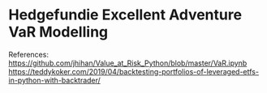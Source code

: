 # Hedgefundie Excellent Adventure VaR Modelling

References:
https://github.com/jhihan/Value_at_Risk_Python/blob/master/VaR.ipynb
https://teddykoker.com/2019/04/backtesting-portfolios-of-leveraged-etfs-in-python-with-backtrader/
